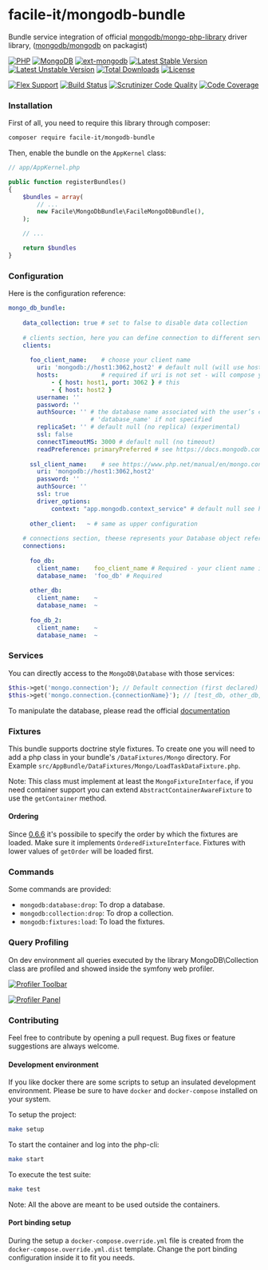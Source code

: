 # facile-it/mongodb-bundle

Bundle service integration of official [mongodb/mongo-php-library](https://github.com/mongodb/mongo-php-library) driver library, ([mongodb/mongodb](https://packagist.org/packages/mongodb/mongodb) on packagist)

[![PHP](https://img.shields.io/badge/php-%5E7.0-blue.svg)](https://img.shields.io/badge/php-%5E7.0-blue.svg)
[![MongoDB](https://img.shields.io/badge/MongoDB-%5E3.0-lightgrey.svg)](https://img.shields.io/badge/MongoDB-%5E3.0-lightgrey.svg)
[![ext-mongodb](https://img.shields.io/badge/ext_mongodb-%5E1.1.5-orange.svg)](https://img.shields.io/badge/ext_mongodb-%5E1.1.5-orange.svg)
[![Latest Stable Version](https://poser.pugx.org/facile-it/mongodb-bundle/v/stable)](https://packagist.org/packages/facile-it/mongodb-bundle)
[![Latest Unstable Version](https://poser.pugx.org/facile-it/mongodb-bundle/v/unstable)](https://packagist.org/packages/facile-it/mongodb-bundle) [![Total Downloads](https://poser.pugx.org/facile-it/mongodb-bundle/downloads)](https://packagist.org/packages/facile-it/mongodb-bundle) 
[![License](https://poser.pugx.org/facile-it/mongodb-bundle/license)](https://packagist.org/packages/facile-it/mongodb-bundle)

[![Flex Support](https://img.shields.io/badge/Flex-supported-brightgreen.svg)]()
[![Build Status](https://travis-ci.org/facile-it/mongodb-bundle.svg?branch=master)](https://travis-ci.org/facile-it/mongodb-bundle)
[![Scrutinizer Code Quality](https://scrutinizer-ci.com/g/facile-it/mongodb-bundle/badges/quality-score.png?b=master)](https://scrutinizer-ci.com/g/facile-it/mongodb-bundle/?branch=master)
[![Code Coverage](https://scrutinizer-ci.com/g/facile-it/mongodb-bundle/badges/coverage.png?b=master)](https://scrutinizer-ci.com/g/facile-it/mongodb-bundle/?branch=master)

### Installation

First of all, you need to require this library through composer:

```bash
composer require facile-it/mongodb-bundle
```

Then, enable the bundle on the `AppKernel` class:

```php
// app/AppKernel.php

public function registerBundles()
{
    $bundles = array(
        // ...
        new Facile\MongoDbBundle\FacileMongoDbBundle(),
    );

    // ...

    return $bundles
}
```

### Configuration

Here is the configuration reference:

```yaml
mongo_db_bundle:
    
    data_collection: true # set to false to disable data collection
    
    # clients section, here you can define connection to different servers or with different credentials
    clients:
    
      foo_client_name:    # choose your client name
        uri: 'mongodb://host1:3062,host2' # default null (will use hosts to build connection URI)
        hosts:            # required if uri is not set - will compose your connection URI (mongodb://host1:3062,host2:27017)
            - { host: host1, port: 3062 } # this 
            - { host: host2 }
        username: ''
        password: ''
        authSource: '' # the database name associated with the user’s credentials, defaults to connection
                       # 'database_name' if not specified
        replicaSet: '' # default null (no replica) (experimental)
        ssl: false
        connectTimeoutMS: 3000 # default null (no timeout)
        readPreference: primaryPreferred # see https://docs.mongodb.com/manual/reference/read-preference/#primary for info
      
      ssl_client_name:    # see https://www.php.net/manual/en/mongo.connecting.ssl.php 
        uri: 'mongodb://host1:3062,host2'
        password: ''
        authSource: ''
        ssl: true
        driver_options:
            context: "app.mongodb.context_service" # default null see https://symfony.com/doc/master/bundles/DoctrineMongoDBBundle/config.html#specifying-a-context-service
        
      other_client:   ~ # same as upper configuration
      
    # connections section, theese represents your Database object reference
    connections:
    
      foo_db:
        client_name:    foo_client_name # Required - your client name in clients section
        database_name:  'foo_db' # Required
        
      other_db:
        client_name:    ~
        database_name:  ~
        
      foo_db_2:
        client_name:    ~
        database_name:  ~
```

### Services

You can directly access to the `MongoDB\Database` with those services:

```php
$this->get('mongo.connection'); // Default connection (first declared)
$this->get('mongo.connection.{connectionName}'); // [test_db, other_db, test_db_2] for example
```

To manipulate the database, please read the official [documentation](http://mongodb.github.io/mongo-php-library/classes/database/)

### Fixtures
This bundle supports doctrine style fixtures.
To create one you will need to add a php class in your bundle's `/DataFixtures/Mongo` directory. 
For Example `src/AppBundle/DataFixtures/Mongo/LoadTaskDataFixture.php`.

Note: This class must implement at least the `MongoFixtureInterface`, if you need container support you can 
extend `AbstractContainerAwareFixture` to use the `getContainer` method.

#### Ordering
Since [0.6.6](https://github.com/facile-it/mongodb-bundle/releases/tag/0.6.6) it's possibile to specify the order by 
which the fixtures are loaded.
Make sure it implements `OrderedFixtureInterface`.
Fixtures with lower values of `getOrder` will be loaded first.

### Commands

Some commands are provided:

* `mongodb:database:drop`: To drop a database.
* `mongodb:collection:drop`: To drop a collection.
* `mongodb:fixtures:load`: To load the fixtures.

### Query Profiling

On dev environment all queries executed by the library MongoDB\Collection class are profiled and showed inside the symfony web profiler.

[![Profiler Toolbar](https://github.com/facile-it/mongodb-bundle/blob/master/docs/img/profiler_toolbar.png)](https://github.com/facile-it/mongodb-bundle/blob/master/docs/img/profiler_toolbar.png)

[![Profiler Panel](https://github.com/facile-it/mongodb-bundle/blob/master/docs/img/profiler_panel.png)](https://github.com/facile-it/mongodb-bundle/blob/master/docs/img/profiler_panel.png)

### Contributing

Feel free to contribute by opening a pull request.
Bug fixes or feature suggestions are always welcome.

#### Development environment

If you like docker there are some scripts to setup an insulated development environment.
Please be sure to have `docker` and `docker-compose` installed on your system.

To setup the project:
```bash
make setup
```

To start the container and log into the php-cli:
```bash
make start
```

To execute the test suite:
```bash
make test
```

Note: All the above are meant to be used outside the containers.

#### Port binding setup

During the setup a `docker-compose.override.yml` file is created from the `docker-compose.override.yml.dist` template.
Change the port binding configuration inside it to fit you needs.
